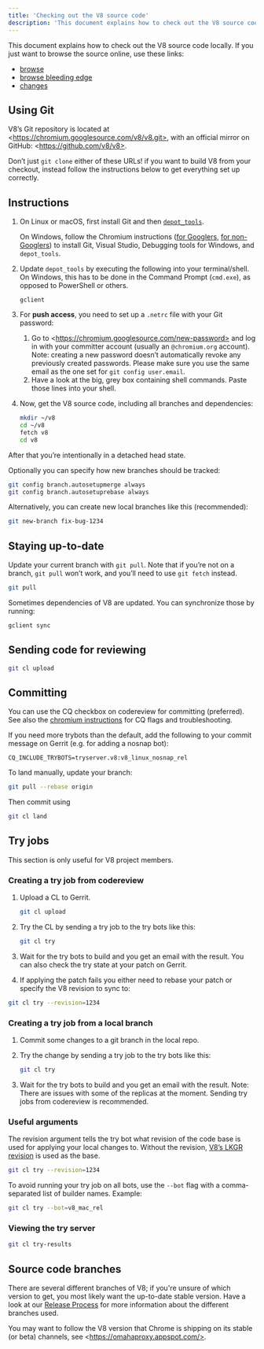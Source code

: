```yaml
---
title: 'Checking out the V8 source code'
description: 'This document explains how to check out the V8 source code locally.'
---
```

This document explains how to check out the V8 source code locally. If you just want to browse the source online, use these links:

- [browse](https://chromium.googlesource.com/v8/v8/)
- [browse bleeding edge](https://chromium.googlesource.com/v8/v8/+/master)
- [changes](https://chromium.googlesource.com/v8/v8/+log/master)

## Using Git

V8’s Git repository is located at &lt;https://chromium.googlesource.com/v8/v8.git>, with an official mirror on GitHub: &lt;https://github.com/v8/v8>.

Don’t just `git clone` either of these URLs! if you want to build V8 from your checkout, instead follow the instructions below to get everything set up correctly.

## Instructions

1. On Linux or macOS, first install Git and then [`depot_tools`](https://commondatastorage.googleapis.com/chrome-infra-docs/flat/depot_tools/docs/html/depot_tools_tutorial.html#_setting_up).

    On Windows, follow the Chromium instructions ([for Googlers](https://goto.google.com/building-chrome-win), [for non-Googlers](https://chromium.googlesource.com/chromium/src/+/master/docs/windows_build_instructions.md#Setting-up-Windows)) to install Git, Visual Studio, Debugging tools for Windows, and `depot_tools`.

1. Update `depot_tools` by executing the following into your terminal/shell. On Windows, this has to be done in the Command Prompt (`cmd.exe`), as opposed to PowerShell or others.

    ```
    gclient
    ```

1. For **push access**, you need to set up a `.netrc` file with your Git password:

    1. Go to &lt;https://chromium.googlesource.com/new-password> and log in with your committer account (usually an `@chromium.org` account). Note: creating a new password doesn’t automatically revoke any previously created passwords. Please make sure you use the same email as the one set for `git config user.email`.
    1. Have a look at the big, grey box containing shell commands. Paste those lines into your shell.

1. Now, get the V8 source code, including all branches and dependencies:

    ```bash
    mkdir ~/v8
    cd ~/v8
    fetch v8
    cd v8
    ```

After that you’re intentionally in a detached head state.

Optionally you can specify how new branches should be tracked:

```bash
git config branch.autosetupmerge always
git config branch.autosetuprebase always
```

Alternatively, you can create new local branches like this (recommended):

```bash
git new-branch fix-bug-1234
```

## Staying up-to-date

Update your current branch with `git pull`. Note that if you’re not on a branch, `git pull` won’t work, and you’ll need to use `git fetch` instead.

```bash
git pull
```

Sometimes dependencies of V8 are updated. You can synchronize those by running:

```bash
gclient sync
```

## Sending code for reviewing

```bash
git cl upload
```

## Committing

You can use the CQ checkbox on codereview for committing (preferred). See also the [chromium instructions](https://chromium.googlesource.com/chromium/src/+/master/docs/infra/cq.md) for CQ flags and troubleshooting.

If you need more trybots than the default, add the following to your commit message on Gerrit (e.g. for adding a nosnap bot):

```
CQ_INCLUDE_TRYBOTS=tryserver.v8:v8_linux_nosnap_rel
```

To land manually, update your branch:

```bash
git pull --rebase origin
```

Then commit using

```bash
git cl land
```

## Try jobs

This section is only useful for V8 project members.

### Creating a try job from codereview

1. Upload a CL to Gerrit.

    ```bash
    git cl upload
    ```

1. Try the CL by sending a try job to the try bots like this:

    ```bash
    git cl try
    ```

1. Wait for the try bots to build and you get an email with the result. You can also check the try state at your patch on Gerrit.

1. If applying the patch fails you either need to rebase your patch or specify the V8 revision to sync to:

```bash
git cl try --revision=1234
```

### Creating a try job from a local branch

1. Commit some changes to a git branch in the local repo.

1. Try the change by sending a try job to the try bots like this:

    ```bash
    git cl try
    ```

1. Wait for the try bots to build and you get an email with the result. Note: There are issues with some of the replicas at the moment. Sending try jobs from codereview is recommended.

### Useful arguments

The revision argument tells the try bot what revision of the code base is used for applying your local changes to. Without the revision, [V8’s LKGR revision](https://v8-status.appspot.com/lkgr) is used as the base.

```bash
git cl try --revision=1234
```

To avoid running your try job on all bots, use the `--bot` flag with a comma-separated list of builder names. Example:

```bash
git cl try --bot=v8_mac_rel
```

### Viewing the try server

```bash
git cl try-results
```

## Source code branches

There are several different branches of V8; if you're unsure of which version to get, you most likely want the up-to-date stable version. Have a look at our [Release Process](/docs/release-process) for more information about the different branches used.

You may want to follow the V8 version that Chrome is shipping on its stable (or beta) channels, see &lt;https://omahaproxy.appspot.com/>.
